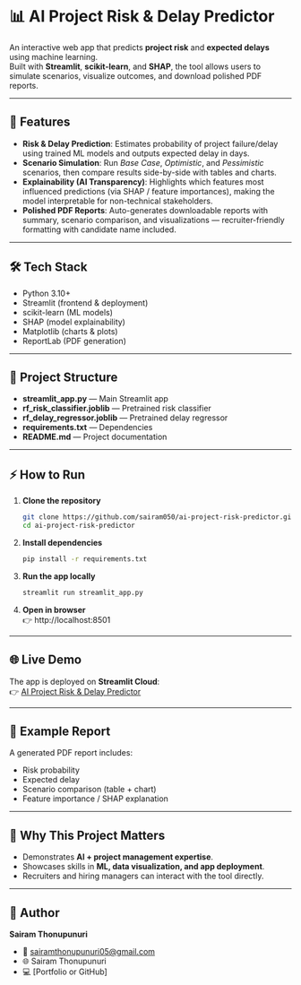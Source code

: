 # 📊 AI Project Risk & Delay Predictor  

An interactive web app that predicts **project risk** and **expected delays** using machine learning.  
Built with **Streamlit**, **scikit-learn**, and **SHAP**, the tool allows users to simulate scenarios, visualize outcomes, and download polished PDF reports.

---

## 🚀 Features  

- **Risk & Delay Prediction**: Estimates probability of project failure/delay using trained ML models and outputs expected delay in days.  
- **Scenario Simulation**: Run *Base Case*, *Optimistic*, and *Pessimistic* scenarios, then compare results side-by-side with tables and charts.  
- **Explainability (AI Transparency)**: Highlights which features most influenced predictions (via SHAP / feature importances), making the model interpretable for non-technical stakeholders.  
- **Polished PDF Reports**: Auto-generates downloadable reports with summary, scenario comparison, and visualizations — recruiter-friendly formatting with candidate name included.  

---

## 🛠️ Tech Stack  

- Python 3.10+  
- Streamlit (frontend & deployment)  
- scikit-learn (ML models)  
- SHAP (model explainability)  
- Matplotlib (charts & plots)  
- ReportLab (PDF generation)  

---

## 📂 Project Structure  

- **streamlit_app.py** — Main Streamlit app  
- **rf_risk_classifier.joblib** — Pretrained risk classifier  
- **rf_delay_regressor.joblib** — Pretrained delay regressor  
- **requirements.txt** — Dependencies  
- **README.md** — Project documentation  

---

## ⚡ How to Run  

1. **Clone the repository**  
   ```bash
   git clone https://github.com/sairam050/ai-project-risk-predictor.git
   cd ai-project-risk-predictor
   ```

2. **Install dependencies**  
   ```bash
   pip install -r requirements.txt
   ```

3. **Run the app locally**  
   ```bash
   streamlit run streamlit_app.py
   ```

4. **Open in browser**  
   👉 http://localhost:8501  

---

## 🌐 Live Demo  

The app is deployed on **Streamlit Cloud**:  
👉 [AI Project Risk & Delay Predictor](https://ai-project-risk-predictor-p2yc7gde6kf8khzpeayn7h.streamlit.app/)  

---

## 📑 Example Report  

A generated PDF report includes:  
- Risk probability  
- Expected delay  
- Scenario comparison (table + chart)  
- Feature importance / SHAP explanation  

---

## 🎯 Why This Project Matters  

- Demonstrates **AI + project management expertise**.  
- Showcases skills in **ML, data visualization, and app deployment**.  
- Recruiters and hiring managers can interact with the tool directly.  

---

## 👤 Author  

**Sairam Thonupunuri**  
- 📧 sairamthonupunuri05@gmail.com 
- 🌐 Sairam Thonupunuri  
- 💻 [Portfolio or GitHub]  
